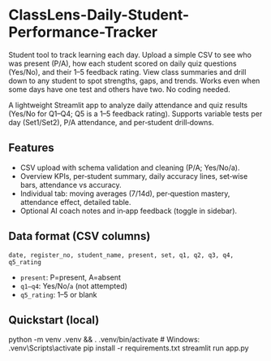 # ClassLens-Daily-Student-Performance-Tracker
Student tool to track learning each day. Upload a simple CSV to see who was present (P/A), how each student scored on daily quiz questions (Yes/No), and their 1–5 feedback rating. View class summaries and drill down to any student to spot strengths, gaps, and trends. Works even when some days have one test and others have two. No coding needed.

A lightweight Streamlit app to analyze daily attendance and quiz results (Yes/No for Q1–Q4; Q5 is a 1–5 feedback rating). Supports variable tests per day (Set1/Set2), P/A attendance, and per‑student drill‑downs.

## Features
- CSV upload with schema validation and cleaning (P/A; Yes/No/a).  
- Overview KPIs, per‑student summary, daily accuracy lines, set‑wise bars, attendance vs accuracy.  
- Individual tab: moving averages (7/14d), per‑question mastery, attendance effect, detailed table.  
- Optional AI coach notes and in‑app feedback (toggle in sidebar).

## Data format (CSV columns)
`date, register_no, student_name, present, set, q1, q2, q3, q4, q5_rating`  
- `present`: P=present, A=absent  
- `q1–q4`: Yes/No/`a` (not attempted)  
- `q5_rating`: 1–5 or blank

## Quickstart (local)
python -m venv .venv && . .venv/bin/activate # Windows: .venv\Scripts\activate
pip install -r requirements.txt
streamlit run app.py
